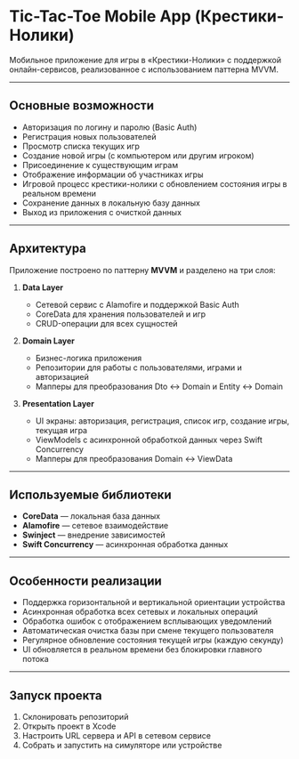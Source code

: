 # Tic-Tac-Toe Mobile App (Крестики-Нолики)

Мобильное приложение для игры в «Крестики-Нолики» с поддержкой онлайн-сервисов, реализованное с использованием паттерна MVVM.  

---

## Основные возможности

- Авторизация по логину и паролю (Basic Auth)
- Регистрация новых пользователей
- Просмотр списка текущих игр
- Создание новой игры (с компьютером или другим игроком)
- Присоединение к существующим играм
- Отображение информации об участниках игры
- Игровой процесс крестики-нолики с обновлением состояния игры в реальном времени
- Сохранение данных в локальную базу данных
- Выход из приложения с очисткой данных

---

## Архитектура

Приложение построено по паттерну **MVVM** и разделено на три слоя:

1. **Data Layer**  
   - Сетевой сервис с Alamofire и поддержкой Basic Auth  
   - CoreData для хранения пользователей и игр  
   - CRUD-операции для всех сущностей  

2. **Domain Layer**  
   - Бизнес-логика приложения  
   - Репозитории для работы с пользователями, играми и авторизацией  
   - Мапперы для преобразования Dto ↔ Domain и Entity ↔ Domain  

3. **Presentation Layer**  
   - UI экраны: авторизация, регистрация, список игр, создание игры, текущая игра  
   - ViewModels с асинхронной обработкой данных через Swift Concurrency  
   - Мапперы для преобразования Domain ↔ ViewData  

---

## Используемые библиотеки

- **CoreData** — локальная база данных  
- **Alamofire** — сетевое взаимодействие  
- **Swinject** — внедрение зависимостей  
- **Swift Concurrency** — асинхронная обработка данных  

---

## Особенности реализации

- Поддержка горизонтальной и вертикальной ориентации устройства
- Асинхронная обработка всех сетевых и локальных операций
- Обработка ошибок с отображением всплывающих уведомлений
- Автоматическая очистка базы при смене текущего пользователя
- Регулярное обновление состояния текущей игры (каждую секунду)
- UI обновляется в реальном времени без блокировки главного потока  

---

## Запуск проекта

1. Склонировать репозиторий
2. Открыть проект в Xcode
3. Настроить URL сервера и API в сетевом сервисе
4. Собрать и запустить на симуляторе или устройстве
